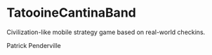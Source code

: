 TatooineCantinaBand
===================

Civilization-like mobile strategy game based on real-world checkins.

Patrick Penderville
